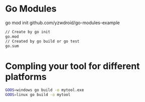 # Go Modules

go mod init github.com/yzwdroid/go-modules-example

```bash
// Create by go init
go.mod
// Created by go build or go test
go.sum
```

# Compling your tool for different platforms

```bash
GOOS=windows go build -o mytool.exe
GOOS=linux go build -o mytool
```
